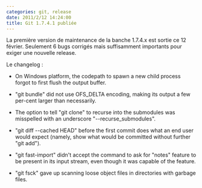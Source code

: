 ```yaml
---
categories: git, release
date: 2011/2/12 14:24:00
title: Git 1.7.4.1 publiée
---
```


La première version de maintenance de la banche 1.7.4.x est sortie ce 12 février. Seulement 6 bugs corrigés mais suffisamment importants pour exiger une nouvelle release.

Le changelog :

 * On Windows platform, the codepath to spawn a new child process forgot
  to first flush the output buffer.

 * "git bundle" did not use OFS_DELTA encoding, making its output a few
  per-cent larger than necessarily.

 * The option to tell "git clone" to recurse into the submodules was
  misspelled with an underscore "--recurse_submodules".

 * "git diff --cached HEAD" before the first commit does what an end user
  would expect (namely, show what would be committed without further "git
  add").

 * "git fast-import" didn't accept the command to ask for "notes" feature
  to be present in its input stream, even though it was capable of the
  feature.

 * "git fsck" gave up scanning loose object files in directories with
  garbage files.
